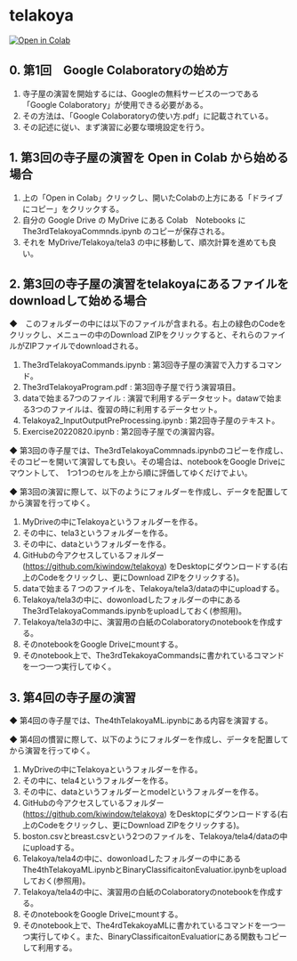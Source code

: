 # telakoya

[![Open in Colab](https://colab.research.google.com/assets/colab-badge.svg)](https://colab.research.google.com/github/kiwindow/telakoya/blob/main/The3rdTelakoyaCommnds.ipynb)

## 0. 第1回　Google Colaboratoryの始め方
1) 寺子屋の演習を開始するには、Googleの無料サービスの一つである「Google Colaboratory」が使用できる必要がある。
2) その方法は、「Google Colaboratoryの使い方.pdf」に記載されている。
3) その記述に従い、まず演習に必要な環境設定を行う。

## 1. 第3回の寺子屋の演習を Open in Colab から始める場合
1) 上の「Open in Colab」クリックし、開いたColabの上方にある「ドライブにコピー」をクリックする。
2) 自分の Google Drive の MyDrive にある Colab　Notebooks に The3rdTelakoyaCommnds.ipynb のコピーが保存される。
3) それを MyDrive/Telakoya/tela3 の中に移動して、順次計算を進めても良い。

## 2. 第3回の寺子屋の演習をtelakoyaにあるファイルをdownloadして始める場合
◆　このフォルダーの中には以下のファイルが含まれる。右上の緑色のCodeをクリックし、メニューの中のDownload ZIPをクリックすると、それらのファイルがZIPファイルでdownloadされる。
1. The3rdTelakoyaCommands.ipynb : 第3回寺子屋の演習で入力するコマンド。
2. The3rdTelakoyaProgram.pdf : 第3回寺子屋で行う演習項目。
3. dataで始まる7つのファイル : 演習で利用するデータセット。datawで始まる3つのファイルは、復習の時に利用するデータセット。
4. Telakoya2_InputOutputPreProcessing.ipynb : 第2回寺子屋のテキスト。
5. Exercise20220820.ipynb : 第2回寺子屋での演習内容。

◆ 第3回の寺子屋では、The3rdTelakoyaCommnads.ipynbのコピーを作成し、そのコピーを開いて演習しても良い。その場合は、notebookをGoogle Driveにマウントして、　1つ1つのセルを上から順に評価してゆくだけでよい。

◆ 第3回の演習に際して、以下のようにフォルダーを作成し、データを配置してから演習を行ってゆく。
1. MyDriveの中にTelakoyaというフォルダーを作る。
2. その中に、tela3というフォルダーを作る。
3. その中に、dataというフォルダーを作る。
4. GitHubの今アクセスしているフォルダー (https://github.com/kiwindow/telakoya) をDesktopにダウンロードする(右上のCodeをクリックし、更にDownload ZIPをクリックする)。
5. dataで始まる７つのファイルを、Telakoya/tela3/dataの中にuploadする。
6. Telakoya/tela3の中に、dowonloadしたフォルダーの中にあるThe3rdTelakoyaCommands.ipynbをuploadしておく(参照用)。
7. Telakoya/tela3の中に、演習用の白紙のColaboratoryのnotebookを作成する。
8. そのnotebookをGoogle Driveにmountする。
9. そのnotebook上で、The3rdTekakoyaCommandsに書かれているコマンドを一つ一つ実行してゆく。

## 3. 第4回の寺子屋の演習

◆ 第4回の寺子屋では、The4thTelakoyaML.ipynbにある内容を演習する。

◆ 第4回の慣習に際して、以下のようにフォルダーを作成し、データを配置してから演習を行ってゆく。
1. MyDriveの中にTelakoyaというフォルダーを作る。
2. その中に、tela4というフォルダーを作る。
3. その中に、dataというフォルダーとmodelというフォルダーを作る。
4. GitHubの今アクセスしているフォルダー (https://github.com/kiwindow/telakoya) をDesktopにダウンロードする(右上のCodeをクリックし、更にDownload ZIPをクリックする)。
5. boston.csvとbreast.csvという2つのファイルを、Telakoya/tela4/dataの中にuploadする。
6. Telakoya/tela4の中に、dowonloadしたフォルダーの中にあるThe4thTelakoyaML.ipynbとBinaryClassificaitonEvaluatior.ipynbをuploadしておく(参照用)。
7. Telakoya/tela4の中に、演習用の白紙のColaboratoryのnotebookを作成する。
8. そのnotebookをGoogle Driveにmountする。
9. そのnotebook上で、The4rdTekakoyaMLに書かれているコマンドを一つ一つ実行してゆく。また、BinaryClassificaitonEvaluatiorにある関数もコピーして利用する。
